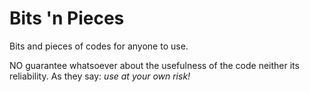 # Bits 'n Pieces

Bits and pieces of codes for anyone to use.

NO guarantee whatsoever about the usefulness of the code neither its reliability. As they say: _use at your own risk!_

